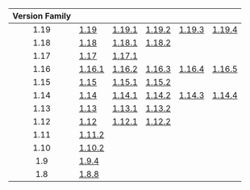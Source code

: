 | Version Family | | | | | |
|:---:|---|---|---|---|---|
| 1.19 | [1.19](https://github.com/BaldGang/spigot-build/releases/download/20230428/spigot-1.19.jar) | [1.19.1](https://github.com/BaldGang/spigot-build/releases/download/20230428/spigot-1.19.1.jar) | [1.19.2](https://github.com/BaldGang/spigot-build/releases/download/20230428/spigot-1.19.2.jar) | [1.19.3](https://github.com/BaldGang/spigot-build/releases/download/20230428/spigot-1.19.3.jar) | [1.19.4](https://github.com/BaldGang/spigot-build/releases/download/20230428/spigot-1.19.4.jar) |
| 1.18 | [1.18](https://github.com/BaldGang/spigot-build/releases/download/20230428/spigot-1.18.jar) | [1.18.1](https://github.com/BaldGang/spigot-build/releases/download/20230428/spigot-1.18.1.jar) | [1.18.2](https://github.com/BaldGang/spigot-build/releases/download/20230428/spigot-1.18.2.jar) | | |
| 1.17 | [1.17](https://github.com/BaldGang/spigot-build/releases/download/20230428/spigot-1.17.jar) | [1.17.1](https://github.com/BaldGang/spigot-build/releases/download/20230428/spigot-1.17.1.jar) | | | |
| 1.16 | [1.16.1](https://github.com/BaldGang/spigot-build/releases/download/20230428/spigot-1.16.1.jar) | [1.16.2](https://github.com/BaldGang/spigot-build/releases/download/20230428/spigot-1.16.2.jar) | [1.16.3](https://github.com/BaldGang/spigot-build/releases/download/20230428/spigot-1.16.3.jar) | [1.16.4](https://github.com/BaldGang/spigot-build/releases/download/20230428/spigot-1.16.4.jar) | [1.16.5](https://github.com/BaldGang/spigot-build/releases/download/20230428/spigot-1.16.5.jar) |
| 1.15 | [1.15](https://github.com/BaldGang/spigot-build/releases/download/20230428/spigot-1.15.jar) | [1.15.1](https://github.com/BaldGang/spigot-build/releases/download/20230428/spigot-1.15.1.jar) | [1.15.2](https://github.com/BaldGang/spigot-build/releases/download/20230428/spigot-1.15.2.jar) | | |
| 1.14 | [1.14](https://github.com/BaldGang/spigot-build/releases/download/20230428/spigot-1.14.jar) | [1.14.1](https://github.com/BaldGang/spigot-build/releases/download/20230428/spigot-1.14.1.jar) | [1.14.2](https://github.com/BaldGang/spigot-build/releases/download/20230428/spigot-1.14.2.jar) | [1.14.3](https://github.com/BaldGang/spigot-build/releases/download/20230428/spigot-1.14.3.jar) | [1.14.4](https://github.com/BaldGang/spigot-build/releases/download/20230428/spigot-1.14.4.jar) |
| 1.13 | [1.13](https://github.com/BaldGang/spigot-build/releases/download/20230428/spigot-1.13.jar) | [1.13.1](https://github.com/BaldGang/spigot-build/releases/download/20230428/spigot-1.13.1.jar) | [1.13.2](https://github.com/BaldGang/spigot-build/releases/download/20230428/spigot-1.13.2.jar) | | |
| 1.12 | [1.12](https://github.com/BaldGang/spigot-build/releases/download/20230428/spigot-1.12.jar) | [1.12.1](https://github.com/BaldGang/spigot-build/releases/download/20230428/spigot-1.12.1.jar) | [1.12.2](https://github.com/BaldGang/spigot-build/releases/download/20230428/spigot-1.12.2.jar) | | |
| 1.11 | [1.11.2](https://github.com/BaldGang/spigot-build/releases/download/20230428/spigot-1.11.2.jar) | | | | |
| 1.10 | [1.10.2](https://github.com/BaldGang/spigot-build/releases/download/20230428/spigot-1.10.2.jar) | | | | |
| 1.9 | [1.9.4](https://github.com/BaldGang/spigot-build/releases/download/20230428/spigot-1.9.4.jar) | | | | |
| 1.8 | [1.8.8](https://github.com/BaldGang/spigot-build/releases/download/20230428/spigot-1.8.8.jar) | | | | |
